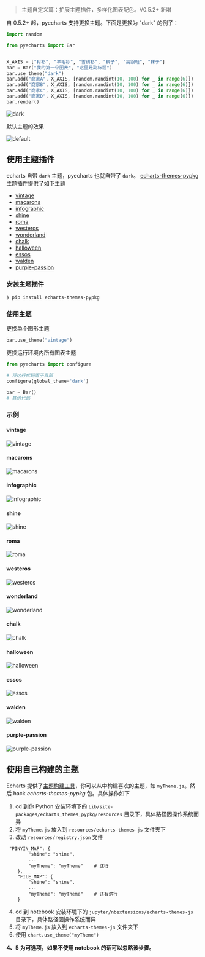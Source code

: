 > 主题自定义篇：扩展主题插件，多样化图表配色。V0.5.2+ 新增

自 0.5.2+ 起，pyecharts 支持更换主题。下面是更换为 "dark" 的例子：

```python
import random

from pyecharts import Bar


X_AXIS = ["衬衫", "羊毛衫", "雪纺衫", "裤子", "高跟鞋", "袜子"]
bar = Bar("我的第一个图表", "这里是副标题")
bar.use_theme("dark")
bar.add("商家A", X_AXIS, [random.randint(10, 100) for _ in range(6)])
bar.add("商家B", X_AXIS, [random.randint(10, 100) for _ in range(6)])
bar.add("商家C", X_AXIS, [random.randint(10, 100) for _ in range(6)])
bar.add("商家D", X_AXIS, [random.randint(10, 100) for _ in range(6)])
bar.render()
```
![dark](https://user-images.githubusercontent.com/19553554/39868563-c136646a-548c-11e8-87c2-dbf7ae85e844.png)

默认主题的效果

![default](https://user-images.githubusercontent.com/19553554/39868566-c20b699e-548c-11e8-861f-5a1b063434c3.png)


## 使用主题插件

echarts 自带 `dark` 主题，pyecharts 也就自带了 `dark`。 [echarts-themes-pypkg](https://github.com/pyecharts/echarts-themes-pypkg) 主题插件提供了如下主题

* [vintage](#vintage)
* [macarons](#macarons)
* [infographic](#infographic)
* [shine](#shine)
* [roma](#roma)
* [westeros](#westeros)
* [wonderland](#wonderland)
* [chalk](#chalk)
* [halloween](#halloween)
* [essos](#essos)
* [walden](#walden)
* [purple-passion](#purple-passion)


### 安装主题插件

```shell
$ pip install echarts-themes-pypkg
```

### 使用主题

更换单个图形主题
```python
bar.use_theme("vintage")
```

更换运行环境内所有图表主题
```python
from pyecharts import configure

# 将这行代码置于首部
configure(global_theme='dark')

bar = Bar()
# 其他代码
```

### 示例

#### vintage

![vintage](https://user-images.githubusercontent.com/19553554/39868887-1bed3ae0-548e-11e8-99f5-8440ea578080.png)

#### macarons

![macarons](https://user-images.githubusercontent.com/19553554/39868570-c3563a0e-548c-11e8-9795-e0ebea18853f.png)

#### infographic

![infographic](https://user-images.githubusercontent.com/19553554/39868564-c1884dac-548c-11e8-9009-f61162759be3.png)

#### shine

![shine](https://user-images.githubusercontent.com/19553554/39868565-c1c8951a-548c-11e8-8351-2973cce47679.png)

#### roma

![roma](https://user-images.githubusercontent.com/19553554/39868568-c2c7b798-548c-11e8-9de8-3d3ae148f172.png)

#### westeros

![westeros](https://user-images.githubusercontent.com/19553554/43997578-077ff444-9e12-11e8-947b-9b37b279e99f.png)

#### wonderland

![wonderland](https://user-images.githubusercontent.com/19553554/43997583-31b32b8c-9e12-11e8-8f39-4ef027e7a223.png)

#### chalk

![chalk](https://user-images.githubusercontent.com/19553554/43997593-6835b652-9e12-11e8-98ff-1894c4475b5a.png)

#### halloween

![halloween](https://user-images.githubusercontent.com/19553554/43997599-97fcc038-9e12-11e8-878d-0a9a538ad75e.png)

#### essos

![essos](https://user-images.githubusercontent.com/19553554/43997602-c0ce6390-9e12-11e8-94ba-5215b9e2c85b.png)

#### walden

![walden](https://user-images.githubusercontent.com/19553554/43997620-3868a01e-9e13-11e8-84d5-79e998051170.png)

#### purple-passion

![purple-passion](https://user-images.githubusercontent.com/19553554/43997624-56ed56e2-9e13-11e8-95be-8815e1bdf0e5.png)


## 使用自己构建的主题

Echarts 提供了[主题构建工具](http://echarts.baidu.com/theme-builder/)，你可以从中构建喜欢的主题，如 `myTheme.js`。然后 hack *echarts-themes-pypkg* 包。具体操作如下

1. cd 到你 Python 安装环境下的 `Lib/site-packages/echarts_themes_pypkg/resources` 目录下，具体路径因操作系统而异
2. 将 `myTheme.js` 放入到 `resources/echarts-themes-js` 文件夹下
3. 改动 `resources/registry.json` 文件

```
 "PINYIN_MAP": {
        "shine": "shine",
        ...
        "myTheme": "myTheme"    # 这行
    },
    "FILE_MAP": {
        "shine": "shine",
        ...
        "myTheme": "myTheme"    # 还有这行
    }
```
4. cd 到 notebook 安装环境下的 `jupyter/nbextensions/echarts-themes-js` 目录下，具体路径因操作系统而异
5. 将 `myTheme.js` 放入到 `echarts-themes-js` 文件夹下
6. 使用 `chart.use_theme("myTheme")`

**4、5 为可选项，如果不使用 notebook 的话可以忽略该步骤。**
